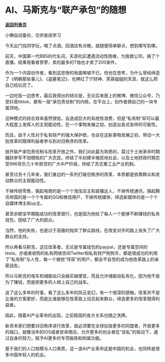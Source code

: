 # AI、马斯克与“联产承包”的随想

[**返回列表页**](/gzh/政事堂2019)

小懒自动备份，仅供查阅学习

今天出门找同学玩，喝了点酒，回酒店有点晚，就随便简单聊点，想到哪写到哪。  

前天，中国第一代BBS的代名词，天涯社区遭遇流动性困难，为挽救公司，搞了个直播，结果观看者寥寥，卖的最多的T恤也才卖了200来件。

作为一个内容创作者，看到这悲惨的局面唏嘘不已，但也在思考，为什么曾经缔造了《明朝那些事儿》、《盗墓笔记》，也捧红了宁财神、芙蓉姐姐的天涯，就这么把自己给玩完了。‍‍

一边吃饭一边思考，最后我得出的结论是，无论后来居上的微博、微信公众号，乃至抖音tiktok，都有一层“承包责任制”的内核，在平台上，创作者拥自己的一块专属领地。‍‍‍‍‍‍‍‍‍‍‍‍

这种模式的综合效率虽然很低，会造成巨大的系统性浪费，但是“私有制”却可以最大程度上发挥人的主观能动性，在一个事物发展之初，创造出各式各样的可能性。‍‍

而且，由于人性对于私有财产的强大保护欲，也会在这新事物发展之初，带动一大批改革的既得利益者参与到对旧秩序的改革。‍

抛开联产承包责任制与改革开放之外，我们对此最为熟悉的，莫过于土地革命时期踊跃参军不怕牺牲的广大农民，终结了半封建半殖民地社会，以及土地财政时期忍受996背负几十年房贷的广大中产阶级，终结了苏式重工业产业机制。‍‍‍‍‍‍‍‍‍‍‍‍‍‍‍‍‍‍‍‍‍‍‍‍‍‍

甚至过去十几年来，我们身边的一系列打破旧秩序的改革，本质都是依靠群众和发动群众的主观能动性。‍‍‍‍‍‍

干掉传统零售，搞起电商的是一个个淘宝店主和直播达人，干掉传统通讯，搞起腾讯帝国的是一个个专属的QQ和微信用户，干掉传统媒体，缔造新媒体的是一个个自媒体博主和up主。‍‍‍‍

甚至余额宝早期能成功的改革银行，也是因为他给了每人一个能够不断赚钱的私有钱包，团结了广大的民众。

当然，他的失败，也是过于高傲的抛弃了群众路线，在改变对手的路上丧失了广大群众的支持。

所以再看马斯克，这位改革者，无论是专属钱包的paypal，还是专属空间的tesla，亦或者收购的私有网络空间Twitter和私有财产狗狗币，都是很成功的利用了“私有制”与人性，每一个被他“俘获”的用户，都会不自觉的成为他改革路上的亲密战友。‍‍‍‍‍‍‍‍‍‍‍‍‍‍‍‍‍‍‍‍

所以马斯克的电车和储能站只会越买越便宜，而且允许储能站私有化，因为他不是为了赚钱，而是把更多的人绑上自己的战车。‍‍‍‍‍‍‍‍‍‍‍‍‍‍‍‍‍‍‍‍‍‍‍‍‍‍

追了这么多年的时事，看了这么多年的风云变幻，有一个很深的感触，改革并不是比谁的方案更好，而是比谁能够在改革路上动员起来群众，缔造更多的改革既得利益者。‍‍‍

因此，随着AI产业革命的出现，之前稳固的各方关系也随之洗牌。‍‍‍‍‍‍‍‍

新资本家们想要对旧秩序进行改革，就必须要在全球拉拢更多的同盟者，开放更多的端口，就像当年的IOS或者安卓商店，允许更多的创业者在“自私”的驱动下，通过自身的努力，赋予AI更多的专项锻炼和附属功能。‍‍‍‍‍‍‍‍‍‍‍‍‍‍‍‍‍‍‍‍‍‍‍‍‍‍‍‍‍

基于我们的人口规模与人口素质，这一波AI产业革命这是中国的机会，也同样是很多中国年轻人的机会。

